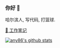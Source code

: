 ### 你好 👋

哈尔滨人, 写代码, 打篮球.

[📘 工作笔记](https://github.com/any86/Notes/issues)

[![any86's github stats](https://github-readme-stats.vercel.app/api?username=any86&show_icons=true&hide_border=true&title_color=4c71f2&icon_color=4c71f2)](https://github.com/any86/)
